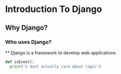 # Introduction To Django

## Why Django?

### Who uses Django?

** Django is a framework to develop web applications

```python
def isEven():
  print("I dont actually care about logic")
